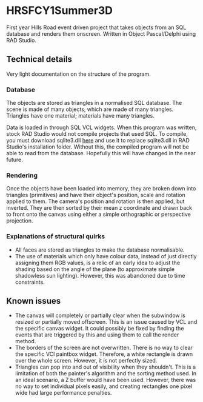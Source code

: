 # HRSFCY1Summer3D
First year Hills Road event driven project that takes objects from an SQL database and renders them onscreen. Written in Object Pascal/Delphi using RAD Studio.

## Technical details
Very light documentation on the structure of the program.

### Database
The objects are stored as triangles in a normalised SQL database. The scene is made of many objects, which are made of many triangles. Triangles have one material; materials have many triangles.

Data is loaded in through SQL VCL widgets. When this program was written, stock RAD Studio would not compile projects that used SQL. To compile, you must download sqlite3.dll [here](https://www.sqlite.org/download.html) and use it to replace sqlite3.dll in RAD Studio's installation folder. Without this, the compiled program will not be able to read from the database. Hopefully this will have changed in the near future.

### Rendering
Once the objects have been loaded into memory, they are broken down into triangles (primitives) and have their object's position, scale and rotation applied to them. The camera's position and rotation is then applied, but inverted. They are then sorted by their mean z coordinate and drawn back to front onto the canvas using either a simple orthographic or perspective projection.

### Explanations of structural quirks
* All faces are stored as triangles to make the database normalisable.
* The use of materials which only have colour data, instead of just directly assigning them RGB values, is a relic of an early idea to adjust the shading based on the angle of the plane (to approximate simple shadowless sun lighting). However, this was abandoned due to time constraints.

## Known issues
* The canvas will completely or partially clear when the subwindow is resized or partially moved offscreen. This is an issue caused by VCL and the specific canvas widget. It could possibly be fixed by finding the events that are triggered by this and using them to call the render method.
* The borders of the screen are not overwritten. There is no way to clear the specific VCl paintbox widget. Therefore, a white rectangle is drawn over the whole screen. However, it is not perfectly sized.
* Triangles can pop into and out of visibility when they shouldn't. This is a limitation of both the painter's algorithm and the sorting method used. In an ideal scenario, a Z buffer would have been used. However, there was no way to set individual pixels easily, and creating rectangles one pixel wide had large performance penalties.
